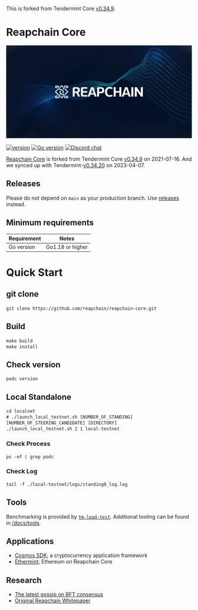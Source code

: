 This is forked from Tendermint Core  [v0.34.9](https://github.com/tendermint/tendermint/tree/v0.34.9).

# Reapchain Core

![banner](docs/reapchain_logo.png)

[![version](https://img.shields.io/github/tag/reapchain/reapchain-core.svg)](https://github.com/reapchain/reapchain-core/releases/latest)
[![Go version](https://img.shields.io/badge/go-1.18+-blue.svg)](https://github.com/moovweb/gvm)
[![Discord chat](https://img.shields.io/discord/669268347736686612.svg)](https://discord.gg/AzefAFd)

[Reapchain Core](https://reapchain.com/file/kr/ReapChain_WhitePaper_0.9_kr.pdf) is forked from Tendermint Core [v0.34.9](https://github.com/tendermint/tendermint/tree/v0.34.9) on 2021-07-16.
And we synced up with Tendermint-[v0.34.20](https://github.com/tendermint/tendermint/tree/v0.34.20) on 2023-04-07.

## Releases

Please do not depend on `main` as your production branch. Use [releases](https://github.com/reapchain/reapchain-core/releases) instead.

## Minimum requirements

| Requirement | Notes            |
| ----------- |------------------|
| Go version  | Go1.18 or higher |


# Quick Start
## git clone
```
git clone https://github.com/reapchain/reapchain-core.git
```
## Build
```
make build
make install
```
## Check version
```
podc version
```

## Local Standalone
```
cd localnet
# ./launch_local_testnet.sh [NUMBER_OF_STANDING] [NUMBER_OF_STEERING_CANDIDATE] [DIRECTORY]
./launch_local_testnet.sh 2 1 local-testnet
```
### Check Process
```
ps -ef | grep podc
```
### Check Log
```
tail -f ./local-testnet/logs/standing0_log.log
```

## Tools

Benchmarking is provided by [`tm-load-test`](https://github.com/informalsystems/tm-load-test).
Additional tooling can be found in [/docs/tools](/docs/tools).

## Applications

- [Cosmos SDK](http://github.com/reapchain/cosmos-sdk); a cryptocurrency application framework
- [Ethermint](https://github.com/reapchain/ethermint); Ethereum on Reapchain Core

## Research

- [The latest gossip on BFT consensus](https://arxiv.org/abs/1807.04938)
- [Original Reapchain Whitepaper](https://reapchain.com/file/kr/ReapChain_WhitePaper_0.9_kr.pdf)
